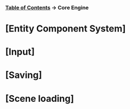 ### [Table of Contents](../main.md) -> Core Engine

# [Entity Component System]
# [Input]
# [Saving]
# [Scene loading]
